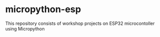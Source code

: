 # micropython-esp
This repository consists of workshop projects on ESP32 microcontoller using Micropython  
